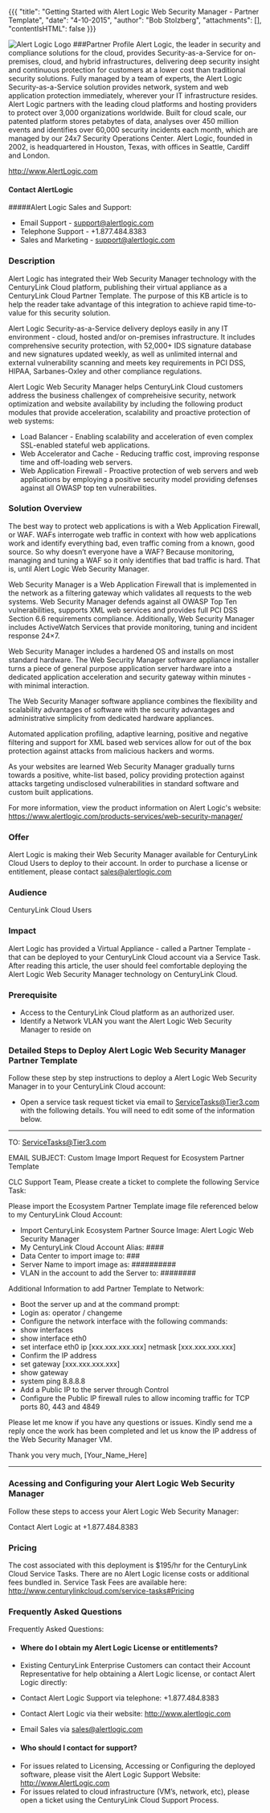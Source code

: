 {{{
  "title": "Getting Started with Alert Logic Web Security Manager - Partner Template",
  "date": "4-10-2015",
  "author": "Bob Stolzberg",
  "attachments": [],
  "contentIsHTML": false
}}}

![Alert Logic Logo](http://www.ingaa.org/File.aspx?id=21717)
###Partner Profile
Alert Logic, the leader in security and compliance solutions for the cloud, provides Security-as-a-Service for on-premises, cloud, and hybrid infrastructures, delivering deep security insight and continuous protection for customers at a lower cost than traditional security solutions. Fully managed by a team of experts, the Alert Logic Security-as-a-Service solution provides network, system and web application protection immediately, wherever your IT infrastructure resides. Alert Logic partners with the leading cloud platforms and hosting providers to protect over 3,000 organizations worldwide. Built for cloud scale, our patented platform stores petabytes of data, analyses over 450 million events and identifies over 60,000 security incidents each month, which are managed by our 24x7 Security Operations Center. Alert Logic, founded in 2002, is headquartered in Houston, Texas, with offices in Seattle, Cardiff and London. 

http://www.AlertLogic.com

#### Contact AlertLogic
#####Alert Logic Sales and Support:
- Email Support - support@alertlogic.com
- Telephone Support - +1.877.484.8383
- Sales and Marketing - support@alertlogic.com

### Description
Alert Logic has integrated their Web Security Manager technology with the CenturyLink Cloud platform, publishing their virtual appliance as a CenturyLink Cloud Partner Template.  The purpose of this KB article is to help the reader take advantage of this integration to achieve rapid time-to-value for this security solution.

Alert Logic Security-as-a-Service delivery deploys easily in any IT environment - cloud, hosted and/or on-premises infrastructure.  It includes comprehensive security protection, with 52,000+ IDS signature database and new signatures updated weekly, as well as unlimited internal and external vulnerability scanning and meets key requirements in PCI DSS, HIPAA, Sarbanes-Oxley and other compliance regulations.

Alert Logic Web Security Manager helps CenturyLink Cloud customers address the business challengex of compreheisive security, network optimization and website availability by including the following product modules that provide acceleration, scalability and proactive protection of web systems: 
* Load Balancer - Enabling scalability and acceleration of even complex SSL-enabled stateful web applications.
* Web Accelerator and Cache - Reducing traffic cost, improving response time and off-loading web servers.
* Web Application Firewall - Proactive protection of web servers and web applications by employing a positive security model providing defenses against all OWASP top ten vulnerabilities.

### Solution Overview
The best way to protect web applications is with a Web Application Firewall, or WAF. WAFs interrogate web traffic in context with how web applications work and identify everything bad, even traffic coming from a known, good source. So why doesn’t everyone have a WAF? Because monitoring, managing and tuning a WAF so it only identifies that bad traffic is hard. That is, until Alert Logic Web Security Manager.

Web Security Manager is a Web Application Firewall that is implemented in the network as a filtering gateway which validates all requests to the web systems. Web Security Manager defends against all OWASP Top Ten vulnerabilities, supports XML web services and provides full PCI DSS Section 6.6 requirements compliance. Additionally, Web Security Manager includes ActiveWatch Services that provide monitoring, tuning and incident response 24×7.

Web Security Manager includes a hardened OS and installs on most standard hardware.  The Web Security Manager software appliance installer turns a piece of general purpose application server hardware into a dedicated application acceleration and security gateway within minutes - with minimal interaction.

The Web Security Manager software appliance combines the flexibility and scalability advantages of software with the security advantages and administrative simplicity from dedicated hardware appliances. 

Automated application profiling, adaptive learning, positive and negative filtering and support for XML based web services allow for out of the box protection against attacks from malicious hackers and worms. 

As your websites are learned Web Security Manager gradually turns towards a positive, white-list based, policy providing protection against attacks targeting undisclosed vulnerabilities in standard software and custom built applications.

For more information, view the product information on Alert Logic's website: https://www.alertlogic.com/products-services/web-security-manager/

### Offer
Alert Logic is making their Web Security Manager available for CenturyLink Cloud Users to deploy to their account.  In order to purchase a license or entitlement, please contact sales@alertlogic.com

### Audience
CenturyLink Cloud Users

### Impact
Alert Logic has provided a Virtual Appliance - called a Partner Template - that can be deployed to your CenturyLink Cloud account via a Service Task.  After reading this article, the user should feel comfortable deploying the Alert Logic Web Security Manager technology on CenturyLink Cloud.  

### Prerequisite
- Access to the CenturyLink Cloud platform as an authorized user.
- Identify a Network VLAN you want the Alert Logic Web Security Manager to reside on

### Detailed Steps to Deploy Alert Logic Web Security Manager Partner Template
Follow these step by step instructions to deploy a Alert Logic Web Security Manager in to your CenturyLink Cloud account:  

- Open a service task request ticket via email to ServiceTasks@Tier3.com with the following details.  You will need to edit some of the information below.

----
TO: ServiceTasks@Tier3.com

EMAIL SUBJECT:   Custom Image Import Request for Ecosystem Partner Template
    
CLC Support Team,
Please create a ticket to complete the following Service Task:

Please import the Ecosystem Partner Template image file referenced below to my CenturyLink Cloud Account:
- Import CenturyLink Ecosystem Partner Source Image: Alert Logic Web Security Manager
- My CenturyLink Cloud Account Alias: ####
- Data Center to import image to: ###
- Server Name to import image as: ##########
- VLAN in the account to add the Server to: ########

Additional Information to add Partner Template to Network:

- Boot the server up and at the command prompt:
- Login as:  operator / changeme
- Configure the network interface with the following commands:
-   show interfaces
-   show interface eth0
-   set interface eth0 ip [xxx.xxx.xxx.xxx] netmask [xxx.xxx.xxx.xxx]
- Confirm the IP address 
-   set gateway [xxx.xxx.xxx.xxx]
-   show gateway 
-   system ping 8.8.8.8
- Add a Public IP to the server through Control
- Configure the Public IP firewall rules to allow incoming traffic for TCP ports 80, 443 and 4849

Please let me know if you have any questions or issues. Kindly send me a reply once the work has been completed and let us know the IP address of the Web Security Manager VM.

Thank you very much, [Your_Name_Here]

-----

### Acessing and Configuring your Alert Logic Web Security Manager
Follow these steps to access your Alert Logic Web Security Manager:

Contact Alert Logic at +1.877.484.8383

### Pricing
The cost associated with this deployment is $195/hr for the CenturyLink Cloud Service Tasks.  There are no Alert Logic license costs or additional fees bundled in.  Service Task Fees are available here: http://www.centurylinkcloud.com/service-tasks#Pricing

### Frequently Asked Questions
Frequently Asked Questions:
- #### Where do I obtain my Alert Logic License or entitlements?
- Existing CenturyLink Enterprise Customers can contact their Account Representative for help obtaining a Alert Logic license, or contact Alert Logic directly: 
-   Contact Alert Logic Support via telephone: +1.877.484.8383
-   Contact Alert Logic via their website: http://www.alertlogic.com
-   Email Sales via sales@alertlogic.com


- #### Who should I contact for support?
* For issues related to Licensing, Accessing or Configuring the deployed software, please visit the Alert Logic Support Website: http://www.AlertLogic.com
* For issues related to cloud infrastructure (VM’s, network, etc), please open a ticket using the CenturyLink Cloud Support Process.